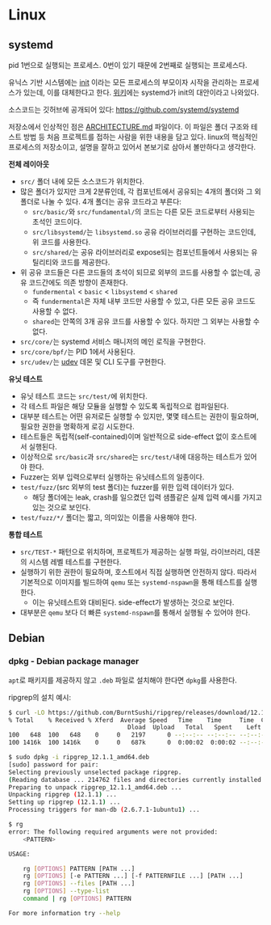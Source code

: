 # Linux

## systemd

pid 1번으로 실행되는 프로세스. 0번이 있기 때문에 2번째로 실행되는 프로세스다.

유닉스 기반 시스템에는 [init](https://ko.m.wikipedia.org/wiki/Init) 이라는 모든 프로세스의 부모이자 시작을 관리하는 프로세스가 있는데, 이를 대체한다고 한다.
[위키](https://ko.m.wikipedia.org/wiki/Init)에는 systemd가 init의 대안이라고 나와있다.

소스코드는 깃허브에 공개되어 있다: https://github.com/systemd/systemd

저장소에서 인상적인 점은 [ARCHITECTURE.md](https://github.com/systemd/systemd/blob/main/docs/ARCHITECTURE.md) 파일이다.
이 파일은 폴더 구조와 테스트 방법 등 처음 프로젝트를 접하는 사람을 위한 내용을 담고 있다. linux의 핵심적인 프로세스의 저장소이고, 설명을 잘하고 있어서 본보기로 삼아서 볼만하다고 생각한다.

**전체 레이아웃**

* `src/` 폴더 내에 모든 소스코드가 위치한다.
* 많은 폴더가 있지만 크게 2분류인데, 각 컴포넌트에서 공유되는 4개의 폴더와 그 외 폴더로 나눌 수 있다. 4개 폴더는 공유 코드라고 부른다:
  * `src/basic/`와 `src/fundamental/`의 코드는 다른 모든 코드로부터 사용되는 초석인 코드이다.
  * `src/libsystemd/`는 `libsystemd.so` 공유 라이브러리를 구현하는 코드인데, 위 코드를 사용한다.
  * `src/shared/`는 공유 라이브러리로 expose되는 컴포넌트들에서 사용되는 유틸리티와 코드를 제공한다.
* 위 공유 코드들은 다른 코드들의 초석이 되므로 외부의 코드를 사용할 수 없는데, 공유 코드간에도 의존 방향이 존재한다.
  * `fundermental` < `basic` < `libsystemd` < `shared`
  * 즉 `fundermental`은 자체 내부 코드만 사용할 수 있고, 다른 모든 공유 코드도 사용할 수 없다.
  * `shared`는 안쪽의 3개 공유 코드를 사용할 수 있다. 하지만 그 외부는 사용할 수 없다.
* `src/core/`는 systemd 서비스 매니저의 메인 로직을 구현한다.
* `src/core/bpf/`는 PID 1에서 사용된다.
* `src/udev/`는 [udev](https://ko.wikipedia.org/wiki/Udev) 데몬 및 CLI 도구를 구현한다.

**유닛 테스트**

* 유닛 테스트 코드는 `src/test/`에 위치한다.
* 각 테스트 파일은 해당 모듈을 실행할 수 있도록 독립적으로 컴파일된다.
* 대부분 테스트는 어떤 유저로든 실행할 수 있지만, 몇몇 테스트는 권한이 필요하며, 필요한 권한을 명확하게 로깅 시도한다.
* 테스트들은 독립적(self-contained)이며 일반적으로 side-effect 없이 호스트에서 실행된다.
* 이상적으로 `src/basic`과 `src/shared`는 `src/test/`내에 대응하는 테스트가 있어야 한다.
* Fuzzer는 외부 입력으로부터 실행하는 유닛테스트의 일종이다.
* `test/fuzz/`(src 외부의 test 폴더)는 fuzzer를 위한 입력 데이터가 있다.
  * 해당 폴더에는 leak, crash를 일으켰던 입력 샘플같은 실제 입력 예시를 가지고 있는 것으로 보인다.
* `test/fuzz/*/` 폴더는 짧고, 의미있는 이름을 사용해야 한다.

**통합 테스트**

* `src/TEST-*` 패턴으로 위치하며, 프로젝트가 제공하는 실행 파일, 라이브러리, 데몬의 시스템 레벨 테스트를 구현한다.
* 실행하기 위한 권한이 필요하며, 호스트에서 직접 실행하면 안전하지 않다. 따라서 기본적으로 이미지를 빌드하여 `qemu` 또는 `systemd-nspawn`을 통해 테스트를 실행한다.
  * 이는 유닛테스트와 대비된다. side-effect가 발생하는 것으로 보인다.
* 대부분은 `qemu` 보다 더 빠른 `systemd-nspawn`를 통해서 실행될 수 있어야 한다.

## Debian

### dpkg - Debian package manager

`apt`로 패키지를 제공하지 않고 `.deb` 파일로 설치해야 한다면 `dpkg`를 사용한다.

ripgrep의 설치 예시:

```bash
$ curl -LO https://github.com/BurntSushi/ripgrep/releases/download/12.1.1/ripgrep_12.1.1_amd64.deb
% Total    % Received % Xferd  Average Speed   Time    Time     Time  Current
                                 Dload  Upload   Total   Spent    Left  Speed
100   648  100   648    0     0   2197      0 --:--:-- --:--:-- --:--:--  2204
100 1416k  100 1416k    0     0   687k      0  0:00:02  0:00:02 --:--:-- 1138k

$ sudo dpkg -i ripgrep_12.1.1_amd64.deb
[sudo] password for pair:
Selecting previously unselected package ripgrep.
(Reading database ... 214762 files and directories currently installed.)
Preparing to unpack ripgrep_12.1.1_amd64.deb ...
Unpacking ripgrep (12.1.1) ...
Setting up ripgrep (12.1.1) ...
Processing triggers for man-db (2.6.7.1-1ubuntu1) ...

$ rg
error: The following required arguments were not provided:
    <PATTERN>

USAGE:

    rg [OPTIONS] PATTERN [PATH ...]
    rg [OPTIONS] [-e PATTERN ...] [-f PATTERNFILE ...] [PATH ...]
    rg [OPTIONS] --files [PATH ...]
    rg [OPTIONS] --type-list
    command | rg [OPTIONS] PATTERN

For more information try --help
```
